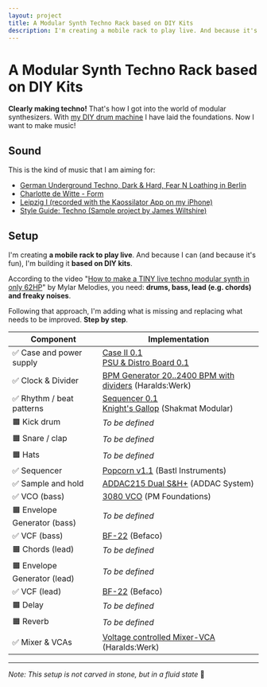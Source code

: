 ```yaml
---
layout: project
title: A Modular Synth Techno Rack based on DIY Kits
description: I'm creating a mobile rack to play live. And because it's fun, I'll base it on DIY kits.
---
```


# A Modular Synth Techno Rack based on DIY Kits

**Clearly making techno!** That's how I got into the world of modular synthesizers. With [my DIY drum machine](/projects/diy-modular-synthesizer-drum-machine/) I have laid the foundations. Now I want to make music!

## Sound

This is the kind of music that I am aiming for:

* [German Underground Techno, Dark & Hard, Fear N Loathing in Berlin](https://www.youtube.com/watch?v=cjF-9In3hqU&t=25s)
* [Charlotte de Witte - Form](https://www.youtube.com/watch?v=zvAJbFNuyCA)
* [Leipzig I (recorded with the Kaossilator App on my iPhone)](https://soundcloud.com/steffenlohaus/leipzig-i)
* [Style Guide: Techno (Sample project by James Wiltshire)](https://www.youtube.com/watch?v=0Q6yR4s4syA&t=990s)

## Setup

I'm creating **a mobile rack to play live**. And because I can (and because it's fun), I'm building it **based on DIY kits**.

According to the video "[How to make a TINY live techno modular synth in only 62HP](https://www.youtube.com/watch?v=4jCCzpWBsFs)" by Mylar Melodies, you need: **drums, bass, lead (e.g. chords) and freaky noises**.

Following that approach, I'm adding what is missing and replacing what needs to be improved. **Step by step**.

| Component                   | Implementation                                               |
| --------------------------- | ------------------------------------------------------------ |
| ✅ Case and power supply     | [Case II 0.1](/modules/case-ii-0.1)<br />[PSU & Distro Board 0.1](/modules/psu-distro-board-0.1/) |
| ✅ Clock & Divider           | [BPM Generator 20..2400 BPM with dividers](https://haraldswerk.de/Gate_and_Trigger/Pulses/Pulses.html) (Haralds:Werk) |
| ✅ Rhythm / beat patterns    | [Sequencer 0.1](/modules/sequencer-0.1)<br />[Knight's Gallop](https://www.shakmatmodular.com/products/kg.html) (Shakmat Modular) |
| 🟧 Kick drum                 | *To be defined*                                              |
| 🟧 Snare / clap              | *To be defined*                                              |
| 🟧 Hats                      | *To be defined*                                              |
| ✅ Sequencer                 | [Popcorn v1.1](https://bastl-instruments.com/eurorack/modules/popcorn) (Bastl Instruments) |
| ✅ Sample and hold           | [ADDAC215 Dual S&H+](https://www.addacsystem.com/en/products/modules/addac200-series/addac215) (ADDAC System) |
| ✅ VCO (bass)                | [3080 VCO](https://www.tindie.com/products/pmfoundations/3080-vco-eurorack-pcb-set/) (PM Foundations) |
| 🟧 Envelope Generator (bass) | *To be defined*                                              |
| ✅ VCF (bass)                | [BF-22](https://www.befaco.org/bf-22/) (Befaco)              |
| 🟧 Chords (lead)             | *To be defined*                                              |
| 🟧 Envelope Generator (lead) | *To be defined*                                              |
| ✅ VCF (lead)                | [BF-22](https://www.befaco.org/bf-22/) (Befaco)              |
| 🟧 Delay                     | *To be defined*                                              |
| 🟧 Reverb                    | *To be defined*                                              |
| ✅ Mixer & VCAs              | [Voltage controlled Mixer-VCA](https://haraldswerk.de/Mixer/VC_Mixer_VCA/VC_Mixer_VCA.html) (Haralds:Werk) |

----

*Note: This setup is not carved in stone, but in a fluid state* 🌈
